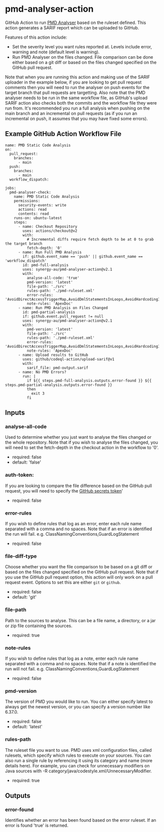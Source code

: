 # pmd-analyser-action

GitHub Action to run [PMD Analyser](https://pmd.github.io/) based on the ruleset defined. This action generates a SARIF report which can be uploaded to GitHub.

Features of this action include:

- Set the severity level you want rules reported at. Levels include error, warning and note (default level is warning).
- Run PMD Analyser on the files changed. File comparison can be done either based on a git diff or based on the files changed specified on the GitHub pull request.

Note that when you are running this action and making use of the SARIF uploader in the example below, if you are looking to get pull request comments then you will need to run the analyser on push events for the target branch that pull requests are targetting. Also note that the PMD analyser needs to be run in the same workflow file, as GitHub's upload SARIF action also checks both the commits and the workflow file they were run from. It's recommended you run a full analysis when pushing on the main branch and an incremental on pull requests (as if you run an incremental on push, it assumes that you may have fixed some errors).

## Example GitHub Action Workflow File
```
name: PMD Static Code Analysis
on:
  pull_request:
    branches:
      - main
  push:
    branches:
      - main
  workflow_dispatch:

jobs:
  pmd-analyser-check:
    name: PMD Static Code Analysis
    permissions:
      security-events: write
      actions: read
      contents: read
    runs-on: ubuntu-latest
    steps:
      - name: Checkout Repository
        uses: actions/checkout@v2
        with:
          # Incremental diffs require fetch depth to be at 0 to grab the target branch
          fetch-depth: '0'
      - name: Run Full PMD Analysis
        if: github.event_name == 'push' || github.event_name == 'workflow_dispatch'
        id: pmd-full-analysis
        uses: synergy-au/pmd-analyser-action@v2.1
        with:
          analyse-all-code: 'true'
          pmd-version: 'latest'
          file-path: './src'
          rules-path: './pmd-ruleset.xml'
          error-rules: 'AvoidDirectAccessTriggerMap,AvoidDmlStatementsInLoops,AvoidHardcodingId'
          note-rules: 'ApexDoc'
      - name: Run PMD Analysis on Files Changed
        id: pmd-partial-analysis
        if: github.event.pull_request != null
        uses: synergy-au/pmd-analyser-action@v2.1
        with:
          pmd-version: 'latest'
          file-path: './src'
          rules-path: './pmd-ruleset.xml'
          error-rules: 'AvoidDirectAccessTriggerMap,AvoidDmlStatementsInLoops,AvoidHardcodingId'
          note-rules: 'ApexDoc'
      - name: Upload results to GitHub
        uses: github/codeql-action/upload-sarif@v1
        with:
          sarif_file: pmd-output.sarif
      - name: No PMD Errors?
        run: |
          if ${{ steps.pmd-full-analysis.outputs.error-found }} ${{ steps.pmd-partial-analysis.outputs.error-found }}
          then
            exit 3
          fi
```

## Inputs

### analyse-all-code

Used to determine whether you just want to analyse the files changed or the whole repository. Note that if you wish to analyse the files changed, you will need to set the fetch-depth in the checkout action in the workflow to '0'.

-   required: false
-   default: 'false'

### auth-token:
If you are looking to compare the file difference based on the GitHub pull request, you will need to specify the [GitHub secrets token](https://docs.github.com/en/actions/reference/authentication-in-a-workflow)'
    
-   required: false

### error-rules

If you wish to define rules that log as an error, enter each rule name separated with a comma and no spaces. Note that if an error is identified the run will fail. e.g. ClassNamingConventions,GuardLogStatement

-   required: false

### file-diff-type

Choose whether you want the file comparison to be based on a git diff or based on the files changed specified on the GitHub pull request. Note that if you use the GitHub pull request option, this action will only work on a pull request event. Options to set this are either `git` or `github`.
   
-   required: false
-   default: 'git'

### file-path

Path to the sources to analyse. This can be a file name, a directory, or a jar or zip file containing the sources.

-   required: true

### note-rules

If you wish to define rules that log as a note, enter each rule name separated with a comma and no spaces. Note that if a note is identified the run will not fail. e.g. ClassNamingConventions,GuardLogStatement

-   required: false

### pmd-version

The version of PMD you would like to run. You can either specify latest to always get the newest version, or you can specify a version number like 6.37.0.

-   required: false
-   default: 'latest'

### rules-path

The ruleset file you want to use. PMD uses xml configuration files, called rulesets, which specify which rules to execute on your sources. You can also run a single rule by referencing it using its category and name (more details here). For example, you can check for unnecessary modifiers on Java sources with -R category/java/codestyle.xml/UnnecessaryModifier.

-   required: true

## Outputs

### error-found

Identifies whether an error has been found based on the error ruleset. If an error is found 'true' is returned.
